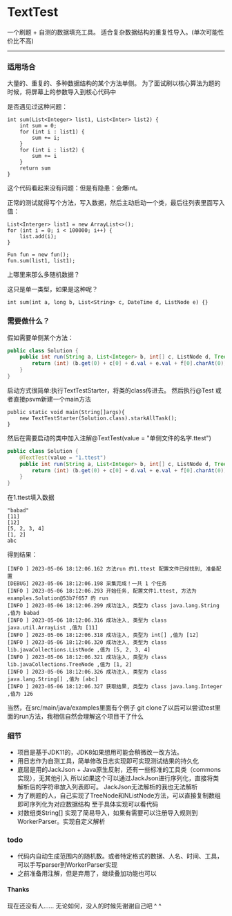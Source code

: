 # TextTest

一个刷题 + 自测的数据填充工具。
适合复杂数据结构的重复性导入。(单次可能性价比不高)

---
### 适用场合

大量的、重复的、多种数据结构的某个方法单侧。
为了面试刷以核心算法为题的时候，将屏幕上的参数导入到核心代码中


是否遇见过这种问题：
```
int sum(List<Integer> list1, List<Inter> list2) {
    int sum = 0;
    for (int i : list1) {
        sum += i;
    }
    for (int i : list2) {
        sum += i
    }
    return sum
}
```

这个代码看起来没有问题：但是有隐患：会爆int。

正常的测试就得写个方法，写入数据，然后主动启动一个类，最后往列表里面写入值：
```
List<Interger> list1 = new ArrayList<>();
for (int i = 0; i < 100000; i++) {
    list.add(i);
}

Fun fun = new fun();
fun.sum(list1, list1);
```
上哪里来那么多随机数据？

这只是单一类型，如果是这种呢？
```
int sum(int a, long b, List<String> c, DateTime d, ListNode e) {}
```

### 需要做什么？

假如需要单侧某个方法：
```java
public class Solution {
    public int run(String a, List<Integer> b, int[] c, ListNode d, TreeNode e, String[] f) {
        return (int) (b.get(0) + c[0] + d.val + e.val + f[0].charAt(0));
    }
}
```

启动方式很简单:执行TextTestStarter，将类的class传进去。
然后执行@Test 或者直接psvm新建一个main方法

```
public static void main(String[]args){
    new TextTestStarter(Solution.class).starkAllTask();
}
```
然后在需要启动的类中加入注解@TextTest(value = "单侧文件的名字.ttest")
```java
public class Solution {
    @TextTest(value = "1.ttest")
    public int run(String a, List<Integer> b, int[] c, ListNode d, TreeNode e, String[] f) {
        return (int) (b.get(0) + c[0] + d.val + e.val + f[0].charAt(0));
    }
}
```
在1.ttest填入数据
``` 
"babad"
[11]
[12]
[5, 2, 3, 4]
[1, 2]
abc
```

得到结果：
```
[INFO ] 2023-05-06 18:12:06.162 方法run 的1.ttest 配置文件已经找到, 准备配置
[DEBUG] 2023-05-06 18:12:06.198 采集完成！一共 1 个任务
[INFO ] 2023-05-06 18:12:06.293 开始任务, 配置文件1.ttest, 方法为examples.Solution@53b7f657 的 run
[INFO ] 2023-05-06 18:12:06.299 成功注入, 类型为 class java.lang.String ,值为 babad
[INFO ] 2023-05-06 18:12:06.316 成功注入, 类型为 class java.util.ArrayList ,值为 [11]
[INFO ] 2023-05-06 18:12:06.318 成功注入, 类型为 int[] ,值为 [12]
[INFO ] 2023-05-06 18:12:06.320 成功注入, 类型为 class lib.javaCollections.ListNode ,值为 [5, 2, 3, 4]
[INFO ] 2023-05-06 18:12:06.321 成功注入, 类型为 class lib.javaCollections.TreeNode ,值为 [1, 2]
[INFO ] 2023-05-06 18:12:06.326 成功注入, 类型为 class java.lang.String[] ,值为 [abc]
[INFO ] 2023-05-06 18:12:06.327 获取结果, 类型为 class java.lang.Integer ,值为 126
```

当然，在src/main/java/examples里面有个例子
git clone了以后可以尝试test里面的run方法，我相信自然会理解这个项目干了什么

### 细节
* 项目是基于JDK11的，JDK8如果想用可能会稍微改一改方法。
* 用日志作为自测工具，简单修改日志实现即可实现测试结果的持久化
* 底层是用的JackJson + Java原生反射，还有一些标准的工具类（commons实现），无其他引入
所以如果这个可以通过JackJson进行序列化，直接将类解析后的字符串放入列表即可。
JackJson无法解析的我也无法解析
* 为了刷题的人，自己实现了TreeNode和NListNode方法，可以直接复制数组即可序列化为对应数据结构
至于具体实现可以看代码
* 对数组类String[] 实现了简易导入，如果有需要可以注册导入规则到WorkerParser。实现自定义解析


### todo
* 代码内自动生成范围内的随机数。或者特定格式的数据、人名、时间、工具，可以手写parser到WorkerParser实现
* 之前准备用注解，但是弃用了，继续叠加功能也可以

#### Thanks
现在还没有人……
无论如何，没人的时候先谢谢自己吧 ^ ^

